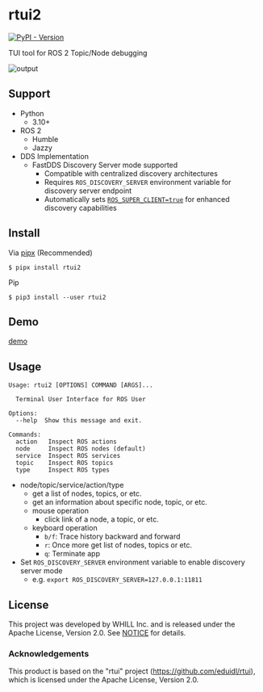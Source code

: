 # rtui2
[![PyPI - Version](https://img.shields.io/pypi/v/rtui2)](https://pypi.org/project/rtui2/)

TUI tool for ROS 2 Topic/Node debugging

![output](https://github.com/user-attachments/assets/576b9ecd-81cd-4b26-948c-65cea6ce49af)

## Support

- Python
  - 3.10+
- ROS 2
  - Humble
  - Jazzy
- DDS Implementation
  - FastDDS Discovery Server mode supported
    - Compatible with centralized discovery architectures
    - Requires `ROS_DISCOVERY_SERVER` environment variable for discovery server endpoint
    - Automatically sets [`ROS_SUPER_CLIENT=true`](https://fast-dds.docs.eprosima.com/en/v2.14.5/fastdds/env_vars/env_vars.html?highlight=super_client#ros-super-client) for enhanced discovery capabilities

## Install

Via [pipx](https://github.com/pypa/pipx) (Recommended)

```sh-session
$ pipx install rtui2
```

Pip

```sh-session
$ pip3 install --user rtui2
```

## Demo

[demo](https://github.com/eduidl/rtui/assets/25898373/901f58a8-98f6-4f23-82d6-404d15d5f35b)

## Usage

```
Usage: rtui2 [OPTIONS] COMMAND [ARGS]...

  Terminal User Interface for ROS User

Options:
  --help  Show this message and exit.

Commands:
  action   Inspect ROS actions
  node     Inspect ROS nodes (default)
  service  Inspect ROS services
  topic    Inspect ROS topics
  type     Inspect ROS types
```

- node/topic/service/action/type
  - get a list of nodes, topics, or etc.
  - get an information about specific node, topic, or etc.
  - mouse operation
    - click link of a node, a topic, or etc.
  - keyboard operation
    - `b/f`: Trace history backward and forward
    - `r`: Once more get list of nodes, topics or etc.
    - `q`: Terminate app
- Set `ROS_DISCOVERY_SERVER` environment variable to enable discovery server mode
  - e.g. `export ROS_DISCOVERY_SERVER=127.0.0.1:11811`

## License

This project was developed by WHILL Inc. and is released under the Apache License, Version 2.0. See [NOTICE](./NOTICE) for details.

### Acknowledgements

This product is based on the "rtui" project (https://github.com/eduidl/rtui), which is licensed under the Apache License, Version 2.0.
